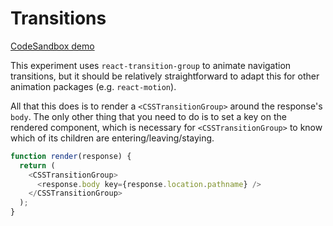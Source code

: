 # Transitions

[CodeSandbox demo](https://codesandbox.io/github/pshrmn/curi/tree/master/examples/transitions)

This experiment uses `react-transition-group` to animate navigation transitions, but it should be relatively straightforward to adapt this for other animation packages (e.g. `react-motion`).

All that this does is to render a `<CSSTransitionGroup>` around the response's `body`. The only other thing that you need to do is to set a key on the rendered component, which is necessary for `<CSSTransitionGroup>` to know which of its children are entering/leaving/staying. 

```js
function render(response) {
  return (
    <CSSTransitionGroup>
      <response.body key={response.location.pathname} />
    </CSSTransitionGroup>
  );
}
```
